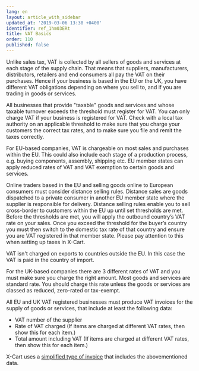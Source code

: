 ```yaml
---
lang: en
layout: article_with_sidebar
updated_at: '2019-03-06 13:30 +0400'
identifier: ref_1hm03ERt
title: VAT Basics
order: 110
published: false
---
```

Unlike sales tax, VAT is collected by all sellers of goods and services at each stage of the supply chain. That means that suppliers, manufacturers, distributors, retailers and end consumers all pay the VAT on their purchases. Hence if your business is based in the EU or the UK, you have different VAT obligations depending on where you sell to, and if you are trading in goods or services. 

All businesses that provide "taxable" goods and services and whose taxable turnover exceeds the threshold must register for VAT. You can only charge VAT if your business is registered for VAT. Check with a local tax authority on an applicable threshold to make sure that you charge your customers the correct tax rates, and to make sure you file and remit the taxes correctly.

For EU-based companies, VAT is chargeable on most sales and purchases within the EU. This could also include each stage of a production process, e.g. buying components, assembly, shipping etc. EU member states can apply reduced rates of VAT and VAT exemption to certain goods and services. 

Online traders based in the EU and selling goods online to European consumers must consider distance selling rules. Distance sales are goods dispatched to a private consumer in another EU member state where the supplier is responsible for delivery. Distance selling rules enable you to sell cross-border to customers within the EU up until set thresholds are met. Before the thresholds are met, you will apply the outbound country’s VAT rate on your sales. Once you exceed the threshold for the buyer’s country you must then switch to the domestic tax rate of that country and ensure you are VAT registered in that member state. Please pay attention to this when setting up taxes in X-Cart.

VAT isn't charged on exports to countries outside the EU. In this case the VAT is paid in the country of import. 

For the UK-based companies there are 3 different rates of VAT and you must make sure you charge the right amount. Most goods and services are standard rate. You should charge this rate unless the goods or services are classed as reduced, zero-rated or tax-exempt.

All EU and UK VAT registered businesses must produce VAT invoices for the supply of goods or services, that include at least the following data:
- VAT number of the supplier
- Rate of VAT charged (If items are charged at different VAT rates, then show this for each item.)
- Total amount including VAT (If items are charged at different VAT rates, then show this for each item.)

X-Cart uses a [simplified type of invoice](https://www.gov.uk/vat-record-keeping/vat-invoices "UK and EU Taxes") that includes the abovementioned data. 